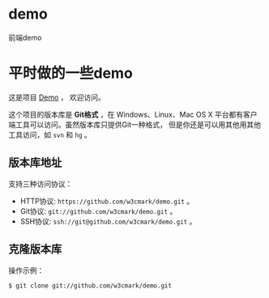 demo
====

前端demo
# 平时做的一些demo

这是项目 [Demo](https://github.com/w3cmark/demo.git) ，
欢迎访问。

这个项目的版本库是 **Git格式** ，在 Windows、Linux、Mac OS X
平台都有客户端工具可以访问。虽然版本库只提供Git一种格式，
但是你还是可以用其他用其他工具访问，如 ``svn`` 和 ``hg`` 。

## 版本库地址

支持三种访问协议：

* HTTP协议: `https://github.com/w3cmark/demo.git` 。
* Git协议: `git://github.com/w3cmark/demo.git` 。
* SSH协议: `ssh://git@github.com/w3cmark/demo.git` 。

## 克隆版本库

操作示例：

    $ git clone git://github.com/w3cmark/demo.git
